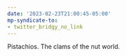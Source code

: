 ```yaml
---
date: '2023-02-23T21:00:45-05:00'
mp-syndicate-to:
- twitter_bridgy_no_link
---
```


Pistachios. The clams of the nut world.